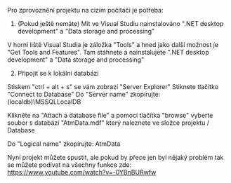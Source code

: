 Pro zprovoznění projektu na cizím počítači je potřeba:

1. (Pokud ještě nemáte) Mít ve Visual Studiu nainstalováno ".NET desktop development" a "Data storage and processing"

V horní liště Visual Studia je záložka "Tools" a hned jako další možnost je "Get Tools and Features". Tam stáhnete a nainstalujete ".NET desktop development" a "Data storage and processing"

2. Připojit se k lokální databázi

Stiskem "ctrl + alt + s" se vám zobrazí "Server Explorer" Stiknete tlačítko "Connect to Database" Do "Server name" zkopírujte: (localdb)\MSSQLLocalDB 

Klikněte na "Attach a database file" a pomocí tlačítka "browse" vyberte soubor s databází "AtmData.mdf" který naleznete ve složce projektu / Database 

Do "Logical name" zkopírujte: AtmData

Nyní projekt můžete spustit, ale pokud by přece jen byl nějaký problém tak se můžete podívat na všechny funkce zde: https://www.youtube.com/watch?v=-0YBnBURwfw
